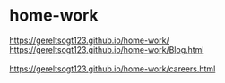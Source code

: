 # home-work
https://gereltsogt123.github.io/home-work/
<br/>
https://gereltsogt123.github.io/home-work/Blog.html
<br/>
<br>
https://gereltsogt123.github.io/home-work/careers.html
<br/>
